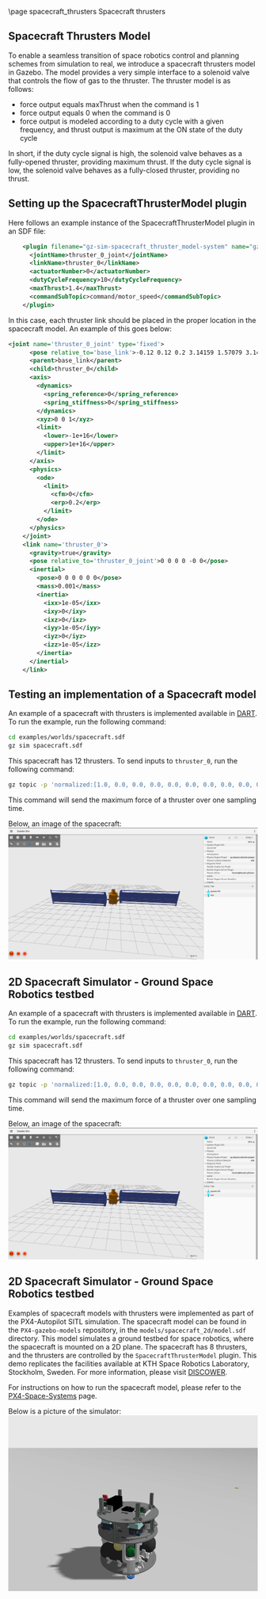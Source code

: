 \page spacecraft_thrusters Spacecraft thrusters

## Spacecraft Thrusters Model

To enable a seamless transition of space robotics control and planning schemes from simulation to real, we introduce
a spacecraft thrusters model in Gazebo. The model provides a very simple interface to a solenoid valve that controls
the flow of gas to the thruster. The thruster model is as follows:
    
- force output equals maxThrust when the command is 1
- force output equals 0 when the command is 0
- force output is modeled according to a duty cycle with a given frequency, and thrust output is maximum at the ON state of the duty cycle

In short, if the duty cycle signal is high, the solenoid valve behaves as a fully-opened thruster, providing maximum thrust.
If the duty cycle signal is low, the solenoid valve behaves as a fully-closed thruster, providing no thrust.

## Setting up the SpacecraftThrusterModel plugin

Here follows an example instance of the SpacecraftThrusterModel plugin in an SDF file:
```xml
    <plugin filename="gz-sim-spacecraft_thruster_model-system" name="gz::sim::systems::SpacecraftThrusterModel">
      <jointName>thruster_0_joint</jointName>
      <linkName>thruster_0</linkName>
      <actuatorNumber>0</actuatorNumber>
      <dutyCycleFrequency>10</dutyCycleFrequency>
      <maxThrust>1.4</maxThrust>
      <commandSubTopic>command/motor_speed</commandSubTopic>
    </plugin>
```

In this case, each thruster link should be placed in the proper location in the spacecraft model.
An example of this goes below:
```xml
<joint name='thruster_0_joint' type='fixed'>
      <pose relative_to='base_link'>-0.12 0.12 0.2 3.14159 1.57079 3.14159</pose>
      <parent>base_link</parent>
      <child>thruster_0</child>
      <axis>
        <dynamics>
          <spring_reference>0</spring_reference>
          <spring_stiffness>0</spring_stiffness>
        </dynamics>
        <xyz>0 0 1</xyz>
        <limit>
          <lower>-1e+16</lower>
          <upper>1e+16</upper>
        </limit>
      </axis>
      <physics>
        <ode>
          <limit>
            <cfm>0</cfm>
            <erp>0.2</erp>
          </limit>
        </ode>
      </physics>
    </joint>
    <link name='thruster_0'>
      <gravity>true</gravity>
      <pose relative_to='thruster_0_joint'>0 0 0 0 -0 0</pose>
      <inertial>
        <pose>0 0 0 0 0 0</pose>
        <mass>0.001</mass>
        <inertia>
          <ixx>1e-05</ixx>
          <ixy>0</ixy>
          <ixz>0</ixz>
          <iyy>1e-05</iyy>
          <iyz>0</iyz>
          <izz>1e-05</izz>
        </inertia>
      </inertial>
    </link>
```

## Testing an implementation of a Spacecraft model
An example of a spacecraft with thrusters is implemented available in [DART](https://app.gazebosim.org/proque/fuel/models/dart). To run the example, run the following command:
```bash
cd examples/worlds/spacecraft.sdf
gz sim spacecraft.sdf
```

This spacecraft has 12 thrusters. To send inputs to `thruster_0`, run the following command:
```bash
gz topic -p 'normalized:[1.0, 0.0, 0.0, 0.0, 0.0, 0.0, 0.0, 0.0, 0.0, 0.0, 0.0, 0.0]' -t /dart/command/motor_speed --msgtype gz.msgs.Actuators
```

This command will send the maximum force of a thruster over one sampling time.

Below, an image of the spacecraft:
![Spacecraft](./files/spacecraft/dart.png)

## 2D Spacecraft Simulator - Ground Space Robotics testbed

An example of a spacecraft with thrusters is implemented available in [DART](https://app.gazebosim.org/proque/fuel/models/dart). To run the example, run the following command:
```bash
cd examples/worlds/spacecraft.sdf
gz sim spacecraft.sdf
```

This spacecraft has 12 thrusters. To send inputs to `thruster_0`, run the following command:
```bash
gz topic -p 'normalized:[1.0, 0.0, 0.0, 0.0, 0.0, 0.0, 0.0, 0.0, 0.0, 0.0, 0.0, 0.0]' -t /dart/command/motor_speed --msgtype gz.msgs.Actuators
```

This command will send the maximum force of a thruster over one sampling time.

Below, an image of the spacecraft:
![Spacecraft](./files/spacecraft/dart.png)

## 2D Spacecraft Simulator - Ground Space Robotics testbed

Examples of spacecraft models with thrusters were implemented as part of the PX4-Autopilot SITL simulation.
The spacecraft model can be found in the `PX4-gazebo-models` repository, in the `models/spacecraft_2d/model.sdf` directory.
This model simulates a ground testbed for space robotics, where the spacecraft is mounted on a 2D plane. The spacecraft has 8 thrusters, and the thrusters are controlled by the `SpacecraftThrusterModel` plugin. This demo replicates the facilities available at KTH Space Robotics Laboratory, Stockholm, Sweden. For more information, please visit [DISCOWER](https://www.discower.io/).

For instructions on how to run the spacecraft model, please refer to the [PX4-Space-Systems](https://github.com/DISCOWER/PX4-Space-Systems) page. 

Below is a picture of the simulator:
![Spacecraft simulator](./files/spacecraft/kth_spacecraft_simulator.png)
